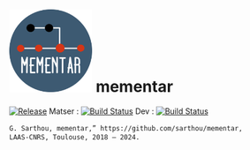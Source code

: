# <img src="docs/img/logo/mementar.png" width="150"> mementar

[![Release][Release-Image]][Release-Url]  Matser : [![Build Status](https://gitlab.com/sarthou/mementar/badges/master/pipeline.svg)](https://gitlab.com/sarthou/mementar/commits/master) Dev : [![Build Status](https://gitlab.com/sarthou/mementar/badges/dev/pipeline.svg)](https://gitlab.com/sarthou/mementar/commits/dev)

```
G. Sarthou, mementar,” https://github.com/sarthou/mementar,
LAAS-CNRS, Toulouse, 2018 – 2024.
```

[Release-Url]: https://github.com/sarthou/mementar/releases
[Release-image]: http://img.shields.io/badge/release-v0.0.3-1eb0fc.svg
